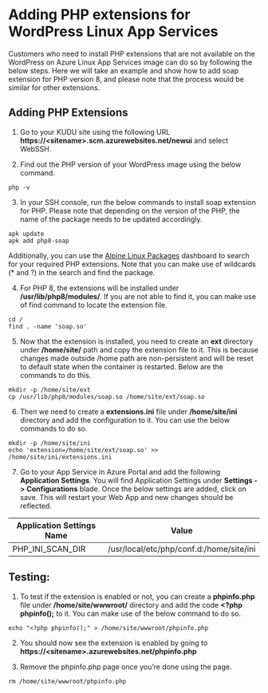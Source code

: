 # Adding PHP extensions for WordPress Linux App Services

Customers who need to install PHP extensions that are not available on the WordPress on Azure Linux App Services image can do so by following the below steps. Here we will take an example and show how to add soap extension for PHP version 8, and please note that the process would be similar for other extensions.


## Adding PHP Extensions

1. Go to your KUDU site using the following URL **https://\<sitename\>.scm.azurewebsites.net/newui** and select WebSSH.

2. Find out the PHP version of your WordPress image using the below command. 
``` 
php -v
```
3.	In your SSH console, run the below commands to install soap extension for PHP. Please note that depending on the version of the PHP, the name of the package needs to be updated accordingly. 
```
apk update
apk add php8-soap
```
Additionally, you can use the [Alpine Linux Packages](https://pkgs.alpinelinux.org/packages) dashboard to search for your required PHP extensions. Note that you can make use of wildcards (* and ?) in the search and find the package.

4.	For PHP 8, the extensions will be installed under **/usr/lib/php8/modules/**. If you are not able to find it, you can make use of find command to locate the extension file. 
```
cd /
find . -name 'soap.so'
```

5.	Now that the extension is installed, you need to create an **ext** directory under **/home/site/** path and copy the extension file to it. This is because changes made outside /home path are non-persistent and will be reset to default state when the container is restarted. Below are the commands to do this.

```
mkdir -p /home/site/ext
cp /usr/lib/php8/modules/soap.so /home/site/ext/soap.so
```

6.	Then we need to create a **extensions.ini** file under **/home/site/ini** directory and add the configuration to it. You can use the below commands to do so.

```
mkdir -p /home/site/ini
echo 'extension=/home/site/ext/soap.so' >> /home/site/ini/extensions.ini
```

7. Go to your App Service in Azure Portal and add the following **Application Settings**. You will find Application Settings under **Settings -> Configurations** blade. Once the below settings are added, click on save. This will restart your Web App and new changes should be reflected.

|Application Settings Name  | Value                                      |
|---------------------------|---------------------------------------------
|PHP_INI_SCAN_DIR           |/usr/local/etc/php/conf.d:/home/site/ini    |



## Testing:
1.	To test if the extension is enabled or not, you can create a **phpinfo.php** file under **/home/site/wwwroot/** directory and add the code **<?php phpinfo();** to it. You can make use of the below command to do so. 
```
echo "<?php phpinfo();" > /home/site/wwwroot/phpinfo.php
```

2.	You should now see the extension is enabled by going to **https://\<sitename\>.azurewebsites.net/phpinfo.php**

3.	Remove the phpinfo.php page once you’re done using the page.
```
rm /home/site/wwwroot/phpinfo.php
```
